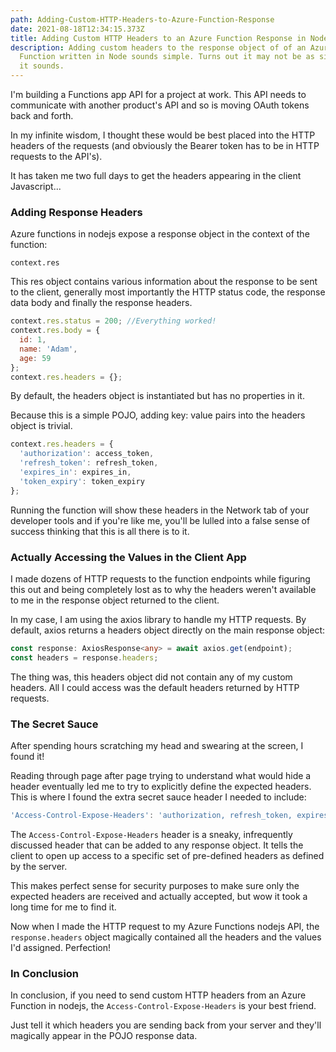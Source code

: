 ```yaml
---
path: Adding-Custom-HTTP-Headers-to-Azure-Function-Response
date: 2021-08-18T12:34:15.373Z
title: Adding Custom HTTP Headers to an Azure Function Response in Nodejs
description: Adding custom headers to the response object of of an Azure
  Function written in Node sounds simple. Turns out it may not be as simple as
  it sounds.
---
```

I'm building a Functions app API for a project at work. This API needs to communicate with another product's API and so is moving OAuth tokens back and forth. 

In my infinite wisdom, I thought these would be best placed into the HTTP headers of the requests (and obviously the Bearer token has to be in HTTP requests to the API's).

It has taken me two full days to get the headers appearing in the client Javascript...

### Adding Response Headers

Azure functions in nodejs expose a response object in the context of the function:

`context.res`

This res object contains various information about the response to be sent to the client, generally most importantly the HTTP status code, the response data body and finally the response headers.

```javascript
context.res.status = 200; //Everything worked!
context.res.body = {
  id: 1,
  name: 'Adam',
  age: 59
};
context.res.headers = {};
```

By default, the headers object is instantiated but has no properties in it.

Because this is a simple POJO, adding key: value pairs into the headers object is trivial.

```javascript
context.res.headers = {
  'authorization': access_token,
  'refresh_token': refresh_token,
  'expires_in': expires_in,
  'token_expiry': token_expiry
};
```

Running the function will show these headers in the Network tab of your developer tools and if you're like me, you'll be lulled into a false sense of success thinking that this is all there is to it.

### Actually Accessing the Values in the Client App

I made dozens of HTTP requests to the function endpoints while figuring this out and being completely lost as to why the headers weren't available to me in the response object returned to the client.

In my case, I am using the axios library to handle my HTTP requests. By default, axios returns a headers object directly on the main response object:

```typescript
const response: AxiosResponse<any> = await axios.get(endpoint);
const headers = response.headers;
```

The thing was, this headers object did not contain any of my custom headers. All I could access was the default headers returned by HTTP requests.

### The Secret Sauce

After spending hours scratching my head and swearing at the screen, I found it! 

Reading through page after page trying to understand what would hide a header eventually led me to try to explicitly define the expected headers. This is where I found the extra secret sauce header I needed to include:

```javascript
'Access-Control-Expose-Headers': 'authorization, refresh_token, expires_in, token_expiry',
```

The `Access-Control-Expose-Headers` header is a sneaky, infrequently discussed header that can be added to any response object. It tells the client to open up access to a specific set of pre-defined headers as defined by the server. 

This makes perfect sense for security purposes to make sure only the expected headers are received and actually accepted, but wow it took a long time for me to find it.

Now when I made the HTTP request to my Azure Functions nodejs API, the `response.headers` object magically contained all the headers and the values I'd assigned. Perfection!

### In Conclusion

In conclusion, if you need to send custom HTTP headers from an Azure Function in nodejs, the `Access-Control-Expose-Headers` is your best friend.

Just tell it which headers you are sending back from your server and they'll magically appear in the POJO response data.